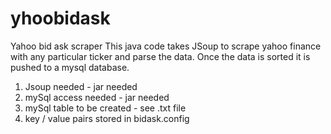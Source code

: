 # yhoobidask
Yahoo bid ask scraper
This java code takes JSoup to scrape yahoo finance with any particular ticker and parse the data. Once the data is sorted it is pushed to a mysql database.

1. Jsoup needed - jar needed
2. mySql access needed - jar needed 
3. mySql table to be created - see .txt file
4. key / value pairs stored in bidask.config
